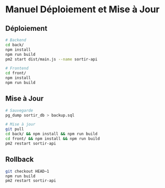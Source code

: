 # Manuel Déploiement et Mise à Jour

## Déploiement

```bash
# Backend
cd back/
npm install
npm run build
pm2 start dist/main.js --name sortir-api

# Frontend  
cd front/
npm install
npm run build
```

## Mise à Jour

```bash
# Sauvegarde
pg_dump sortir_db > backup.sql

# Mise à jour
git pull
cd back/ && npm install && npm run build
cd front/ && npm install && npm run build
pm2 restart sortir-api
```

## Rollback

```bash
git checkout HEAD~1
npm run build  
pm2 restart sortir-api
```